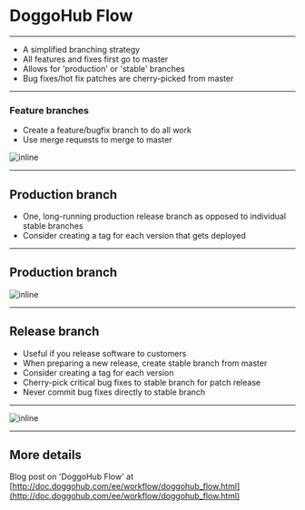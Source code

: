 # DoggoHub Flow

----------

- A simplified branching strategy
- All features and fixes first go to master
- Allows for 'production' or 'stable' branches
- Bug fixes/hot fix patches are cherry-picked from master

----------

### Feature branches

- Create a feature/bugfix branch to do all work
- Use merge requests to merge to master

![inline](http://doggohub.com/doggohub-org/University/raw/5baea0fe222a915d0500e40747d35eb18681cdc3/training/doggohub_flow/feature_branches.png)

----------

## Production branch

- One, long-running production release branch
  as opposed to individual stable branches
- Consider creating a tag for each version that gets deployed

----------

## Production branch

![inline](http://doggohub.com/doggohub-org/University/raw/5baea0fe222a915d0500e40747d35eb18681cdc3/training/doggohub_flow/production_branch.png)

----------

## Release branch

- Useful if you release software to customers
- When preparing a new release, create stable branch
  from master
- Consider creating a tag for each version
- Cherry-pick critical bug fixes to stable branch for patch release
- Never commit bug fixes directly to stable branch

----------

![inline](http://doggohub.com/doggohub-org/University/raw/5baea0fe222a915d0500e40747d35eb18681cdc3/training/doggohub_flow/release_branches.png)

----------

## More details

Blog post on 'DoggoHub Flow' at
[http://doc.doggohub.com/ee/workflow/doggohub_flow.html](http://doc.doggohub.com/ee/workflow/doggohub_flow.html)
